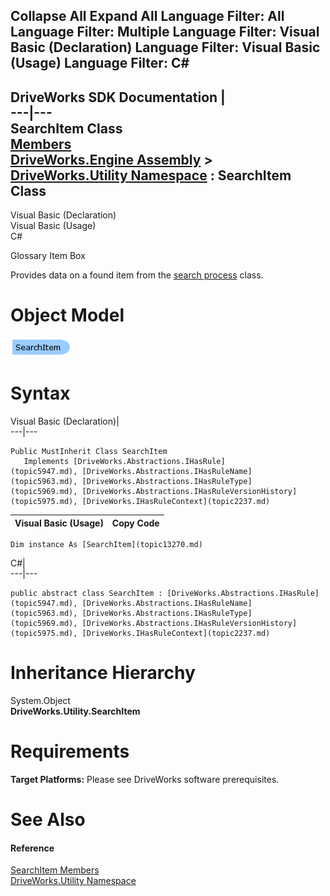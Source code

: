        

 Collapse All Expand All  Language Filter: All  Language Filter: Multiple  Language Filter: Visual Basic (Declaration) Language Filter: Visual Basic (Usage) Language Filter: C#  
---  
DriveWorks SDK Documentation  |   
---|---  
SearchItem Class   
[Members](topic13271.md)   
[DriveWorks.Engine Assembly](topic2156.md) > [DriveWorks.Utility Namespace](topic13190.md) : SearchItem Class  
---  
  
Visual Basic (Declaration)    
Visual Basic (Usage)    
C# 

Glossary Item Box

Provides data on a found item from the [search process](topic13195.md) class. 

# Object Model

![](dotnetdiagramimages/image725.png)

# Syntax

Visual Basic (Declaration)|   
---|---  
      
    
    Public MustInherit Class SearchItem 
       Implements [DriveWorks.Abstractions.IHasRule](topic5947.md), [DriveWorks.Abstractions.IHasRuleName](topic5963.md), [DriveWorks.Abstractions.IHasRuleType](topic5969.md), [DriveWorks.Abstractions.IHasRuleVersionHistory](topic5975.md), [DriveWorks.IHasRuleContext](topic2237.md)   
  
Visual Basic (Usage)| Copy Code  
---|---  
      
    
    Dim instance As [SearchItem](topic13270.md)  
  
C#|   
---|---  
      
    
    public abstract class SearchItem : [DriveWorks.Abstractions.IHasRule](topic5947.md), [DriveWorks.Abstractions.IHasRuleName](topic5963.md), [DriveWorks.Abstractions.IHasRuleType](topic5969.md), [DriveWorks.Abstractions.IHasRuleVersionHistory](topic5975.md), [DriveWorks.IHasRuleContext](topic2237.md)    
  
# Inheritance Hierarchy

System.Object  
**DriveWorks.Utility.SearchItem**  


# Requirements

**Target Platforms:** Please see DriveWorks software prerequisites.

# See Also

#### Reference

[SearchItem Members](topic13271.md)   
[DriveWorks.Utility Namespace](topic13190.md)



